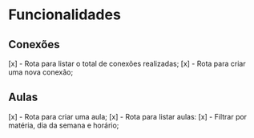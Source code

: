 # Funcionalidades

## Conexões

[x] - Rota para listar o total de conexões realizadas;
[x] - Rota para criar uma nova conexão;

## Aulas

[x] - Rota para criar uma aula;
[x] - Rota para listar aulas:
  [x] - Filtrar por matéria, dia da semana e horário;
